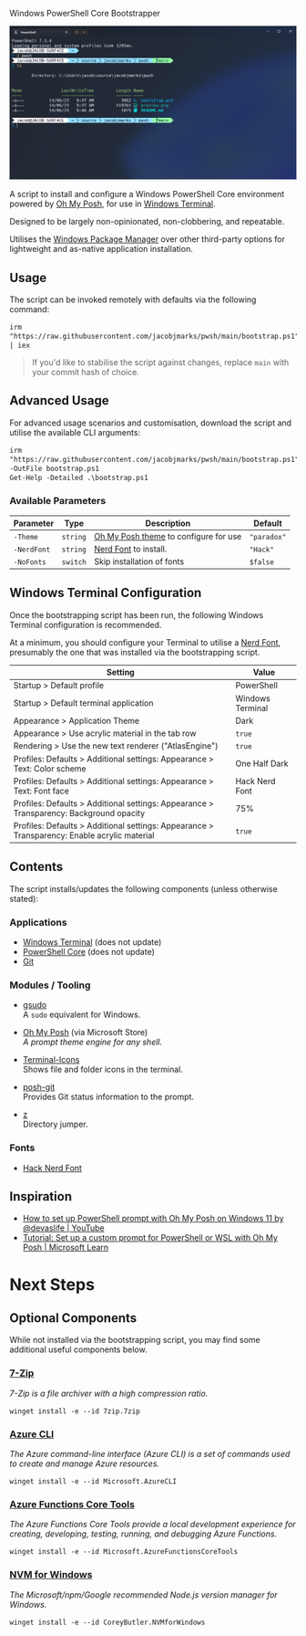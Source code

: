 Windows PowerShell Core Bootstrapper

![Preview](preview.png)

A script to install and configure a Windows PowerShell Core environment powered by [Oh My Posh](https://ohmyposh.dev/), for use in [Windows Terminal](https://learn.microsoft.com/en-au/windows/terminal/).

Designed to be largely non-opinionated, non-clobbering, and repeatable.

Utilises the [Windows Package Manager](https://learn.microsoft.com/en-us/windows/package-manager/) over other third-party options for lightweight and as-native application installation.

## Usage

The script can be invoked remotely with defaults via the following command:

``` pwsh
irm "https://raw.githubusercontent.com/jacobjmarks/pwsh/main/bootstrap.ps1" | iex
```

> If you'd like to stabilise the script against changes, replace `main` with your commit hash of choice.

## Advanced Usage

For advanced usage scenarios and customisation, download the script and utilise the available CLI arguments:

``` pwsh
irm "https://raw.githubusercontent.com/jacobjmarks/pwsh/main/bootstrap.ps1" -OutFile bootstrap.ps1
Get-Help -Detailed .\bootstrap.ps1
```

### Available Parameters

| Parameter   | Type     | Description                                                               | Default     |
| ----------- | -------- | ------------------------------------------------------------------------- | ----------- |
| `-Theme`    | `string` | [Oh My Posh theme](https://ohmyposh.dev/docs/themes) to configure for use | `"paradox"` |
| `-NerdFont` | `string` | [Nerd Font](https://ohmyposh.dev/docs/installation/fonts) to install.     | `"Hack"`    |
| `-NoFonts`  | `switch` | Skip installation of fonts                                                | `$false`    |

## Windows Terminal Configuration

Once the bootstrapping script has been run, the following Windows Terminal configuration is recommended.

At a minimum, you should configure your Terminal to utilise a [Nerd Font](https://ohmyposh.dev/docs/installation/fonts), presumably the one that was installed via the bootstrapping script.

| Setting                                                                                      | Value            |
| -------------------------------------------------------------------------------------------- | ---------------- |
| Startup > Default profile                                                                    | PowerShell       |
| Startup > Default terminal application                                                       | Windows Terminal |
| Appearance > Application Theme                                                               | Dark             |
| Appearance > Use acrylic material in the tab row                                             | `true`           |
| Rendering > Use the new text renderer ("AtlasEngine")                                        | `true`           |
| Profiles: Defaults > Additional settings: Appearance > Text: Color scheme                    | One Half Dark    |
| Profiles: Defaults > Additional settings: Appearance > Text: Font face                       | Hack Nerd Font   |
| Profiles: Defaults > Additional settings: Appearance > Transparency: Background opacity      | 75%              |
| Profiles: Defaults > Additional settings: Appearance > Transparency: Enable acrylic material | `true`           |

## Contents

The script installs/updates the following components (unless otherwise stated):

### Applications

- [Windows Terminal](https://github.com/microsoft/terminal) (does not update)
- [PowerShell Core](https://github.com/PowerShell/PowerShell) (does not update)
- [Git](https://git-scm.com/download/win)

### Modules / Tooling

- [gsudo](https://github.com/gerardog/gsudo)\
  A `sudo` equivalent for Windows.

- [Oh My Posh](https://github.com/jandedobbeleer/oh-my-posh) (via Microsoft Store)\
  _A prompt theme engine for any shell._

- [Terminal-Icons](https://github.com/devblackops/Terminal-Icons)\
  Shows file and folder icons in the terminal.

- [posh-git](https://github.com/dahlbyk/posh-git)\
  Provides Git status information to the prompt.

- [z](https://github.com/badmotorfinger/z)\
  Directory jumper.

### Fonts

- [Hack Nerd Font](https://github.com/ryanoasis/nerd-fonts)

## Inspiration

- [How to set up PowerShell prompt with Oh My Posh on Windows 11 by @devaslife | YouTube](https://youtu.be/5-aK2_WwrmM)
- [Tutorial: Set up a custom prompt for PowerShell or WSL with Oh My Posh | Microsoft Learn](https://learn.microsoft.com/en-us/windows/terminal/tutorials/custom-prompt-setup)

# Next Steps

## Optional Components

While not installed via the bootstrapping script, you may find some additional useful components below.

### [7-Zip](https://www.7-zip.org/)

_7-Zip is a file archiver with a high compression ratio._

``` pwsh
winget install -e --id 7zip.7zip
```

### [Azure CLI](https://github.com/Azure/azure-cli)

_The Azure command-line interface (Azure CLI) is a set of commands used to create and manage Azure resources._

``` pwsh
winget install -e --id Microsoft.AzureCLI
```

### [Azure Functions Core Tools](https://github.com/Azure/azure-functions-core-tools)

_The Azure Functions Core Tools provide a local development experience for creating, developing, testing, running, and debugging Azure Functions._

``` pwsh
winget install -e --id Microsoft.AzureFunctionsCoreTools
```

### [NVM for Windows](https://github.com/coreybutler/nvm-windows)

_The Microsoft/npm/Google recommended Node.js version manager for Windows._

``` pwsh
winget install -e --id CoreyButler.NVMforWindows
```
